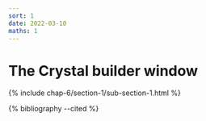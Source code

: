 ```yaml
---
sort: 1
date: 2022-03-10
maths: 1
---
```


# The Crystal builder window

{% include chap-6/section-1/sub-section-1.html %}

{% bibliography --cited %}

